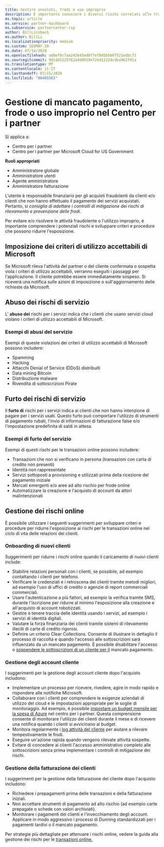 ```yaml
---
title: Gestire insoluti, frodi o uso improprio
description: È importante conoscere i diversi rischi correlati alle transazioni online e le procedure consigliate per gestire e mitigare tali rischi.
ms.topic: article
ms.service: partner-dashboard
ms.subservice: partnercenter-csp
author: BillLinzbach
ms.author: BillLi
ms.localizationpriority: medium
ms.custom: SEOMAY.20
ms.date: 07/14/2020
ms.openlocfilehash: ad0ef9c7aa242645ed0ffef0d5bbb07521edbc72
ms.sourcegitcommit: 9dcdd1225f62a9d9019e72ed12324cdba962fd1a
ms.translationtype: MT
ms.contentlocale: it-IT
ms.lasthandoff: 07/15/2020
ms.locfileid: "86405562"
---
```

# <a name="managing-non-payment-fraud-or-misuse-in-partner-center"></a>Gestione di mancato pagamento, frode o uso improprio nel Centro per i partner

Si applica a:

- Centro per i partner
- Centro per i partner per Microsoft Cloud for US Government

**Ruoli appropriati**
- Amministratore globale
- Amministratore utenti
- Agente amministratore
- Amministratore fatturazione

L'utente è responsabile finanziario per gli acquisti fraudolenti da clienti e/o clienti che non hanno effettuato il pagamento dei servizi acquistati. Pertanto, si *consiglia di adottare i controlli di mitigazione dei rischi di rilevamento e prevenzione delle frodi*.

Per evitare e/o risolvere le attività fraudolente o l'utilizzo improprio, è importante comprendere i potenziali rischi e sviluppare criteri e procedure che possono ridurre l'esposizione.

## <a name="enforcement-of-microsoft-acceptable-use-policy"></a>Imposizione dei criteri di utilizzo accettabili di Microsoft

Se Microsoft rileva l'attività del partner o del cliente confermata o sospetta viola i criteri di utilizzo accettabili, verranno eseguiti i passaggi per l'applicazione. Il cliente potrebbe essere immediatamente sospeso. Si riceverà una notifica sulle azioni di imposizione o sull'aggiornamento delle richieste da Microsoft.

## <a name="abuse-of-service-risks"></a>Abuso dei rischi di servizio

L' **abuso dei** rischi per i servizi indica che i clienti che usano servizi cloud violano i criteri di utilizzo accettabili di Microsoft.

### <a name="examples-of-abuse-of-service"></a>Esempi di abusi del servizio

Esempi di queste violazioni dei criteri di utilizzo accettabili di Microsoft possono includere:

- Spamming
- Hacking
- Attacchi Denial of Service (DDoS) distribuiti
- Data mining Bitcoin
- Distribuzione malware
- Rivendita di sottoscrizioni Pirate

## <a name="theft-of-service-risks"></a>Furto dei rischi di servizio

Il **furto di** rischi per i servizi indica ai clienti che non hanno intenzione di pagare per i servizi usati. Questo furto può comportare l'utilizzo di strumenti di pagamento rubati, l'invio di informazioni di fatturazione false e/o l'impostazione predefinita di saldi in attesa.

### <a name="examples-of-service-theft"></a>Esempi di furto del servizio

Esempi di questi rischi per le transazioni online possono includere:

- Transazioni che non si verificano in persona (transazioni con carta di credito non presenti)
- Identità non rappresentate
- Servizi sottoposti a provisioning e utilizzati prima della ricezione del pagamento iniziale
- Mercati emergenti e/o aree ad alto rischio per frode online
- Automatizzare la creazione e l'acquisto di account da attori malintenzionati

## <a name="managing-online-risk"></a>Gestione dei rischi online

È possibile utilizzare i seguenti suggerimenti per sviluppare criteri e procedure per ridurre l'esposizione ai rischi per le transazioni online nel ciclo di vita delle relazioni dei clienti.

### <a name="onboarding-new-customers"></a>Onboarding di nuovi clienti

Suggerimenti per ridurre i rischi online quando il caricamento di nuovi clienti include:

- Stabilire relazioni personali con i clienti, se possibile, ad esempio contattando i clienti per telefono.
- Verificare le credenziali e i retroscena dei clienti tramite metodi migliori, ad esempio l'uso di uffici di credito o agenzie di report commerciali commerciali.
- Usare l'autenticazione a più fattori, ad esempio la verifica tramite SMS, durante l'iscrizione per ridurre al minimo l'esposizione alla creazione e all'acquisto di account robotizzati.
- Gestire e tenere traccia delle identità usando i servizi, ad esempio i servizi di identità digitali.
- Valutare la forza finanziaria dei clienti tramite sistemi di rilevamento illeciti di carte di credito rigorosi.
- Definire un criterio Clear Collections. Consente di illustrare in dettaglio il processo di raccolta e quando l'accesso alle sottoscrizioni sarà influenzato da un mancato pagamento. È possibile disabilitare l'accesso o [sospendere le sottoscrizioni di un cliente per il](suspend-a-subscription.md) mancato pagamento.

### <a name="managing-customer-accounts"></a>Gestione degli account cliente

I suggerimenti per la gestione degli account cliente dopo l'acquisto includono:

- Implementare un processo per ricevere, rivedere, agire in modo rapido e rispondere alle notifiche Microsoft.
- Collaborare con i clienti per comprendere le esigenze aziendali di utilizzo del cloud e le impostazioni appropriate per le soglie di monitoraggio. Ad esempio, è possibile [impostare un budget mensile per la spesa di Azure](set-an-azure-spending-budget-for-your-customers.md) nel centro per i partner. Questa comprensione consente di monitorare l'utilizzo dei clienti durante il mese e di ricevere una notifica quando i clienti si avvicinano al budget.
- Monitora regolarmente i [log attività del cliente](activity-logs.md) per aiutare a rilevare tempestivamente le frodi.
- Eseguire un'azione rapida quando vengono rilevate attività sospette.
- Evitare di concedere ai clienti l'accesso amministrativo completo alle sottoscrizioni senza prima implementare i controlli di mitigazione dei rischi.

### <a name="managing-customer-billing"></a>Gestione della fatturazione dei clienti

I suggerimenti per la gestione della fatturazione del cliente dopo l'acquisto includono:

- Richiedere i prepagamenti prima delle transazioni e della fatturazione iniziali.
- Non accettare strumenti di pagamento ad alto rischio (ad esempio carte prepagate o schede con valori archiviati).
- Monitorare i pagamenti dei clienti e l'invecchiamento degli account. Applicare in modo aggressivo i processi di Dunning standardizzati per i pagamenti tardivi o il mancato pagamento.

Per strategie più dettagliate per attenuare i rischi online, vedere la guida alla gestione dei rischi per le [transazioni online.](https://query.prod.cms.rt.microsoft.com/cms/api/am/binary/RE4Bhtt)
